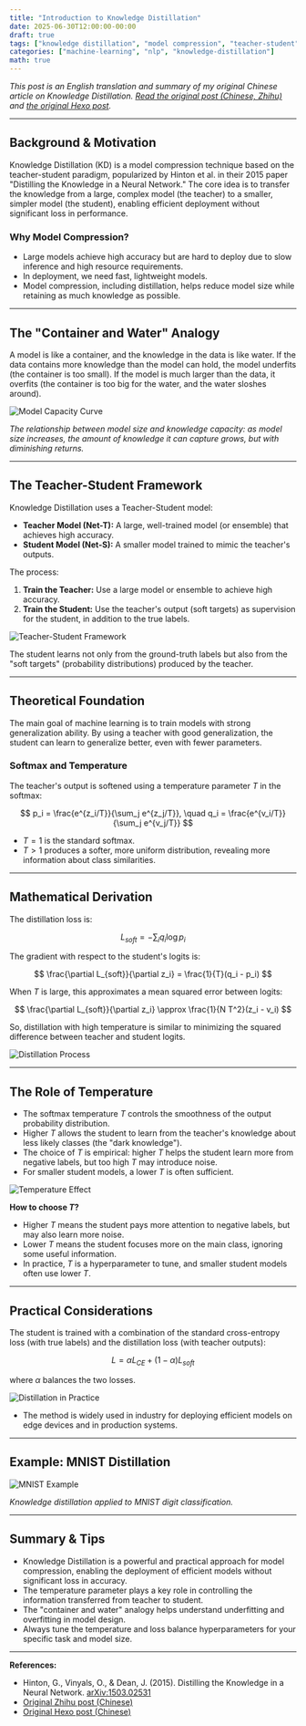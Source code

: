 ```yaml
---
title: "Introduction to Knowledge Distillation"
date: 2025-06-30T12:00:00-00:00
draft: true
tags: ["knowledge distillation", "model compression", "teacher-student", "deep learning"]
categories: ["machine-learning", "nlp", "knowledge-distillation"]
math: true
---
```


*This post is an English translation and summary of my original Chinese article on Knowledge Distillation. [Read the original post (Chinese, Zhihu)](https://zhuanlan.zhihu.com/p/102038521) and [the original Hexo post](https://raw.githubusercontent.com/PANXiao1994/PANXiao1994.github.io/refs/heads/master/2019/12/26/blog_tech/ml/algo/nlp/kd/knowledge_distillation/index.html).*

---

## Background & Motivation

Knowledge Distillation (KD) is a model compression technique based on the teacher-student paradigm, popularized by Hinton et al. in their 2015 paper "Distilling the Knowledge in a Neural Network." The core idea is to transfer the knowledge from a large, complex model (the teacher) to a smaller, simpler model (the student), enabling efficient deployment without significant loss in performance.

### Why Model Compression?
- Large models achieve high accuracy but are hard to deploy due to slow inference and high resource requirements.
- In deployment, we need fast, lightweight models.
- Model compression, including distillation, helps reduce model size while retaining as much knowledge as possible.

---

## The "Container and Water" Analogy

A model is like a container, and the knowledge in the data is like water. If the data contains more knowledge than the model can hold, the model underfits (the container is too small). If the model is much larger than the data, it overfits (the container is too big for the water, and the water sloshes around).

![Model Capacity Curve](https://raw.githubusercontent.com/PANXiao1994/PANXiao1994.github.io/master/2019/12/26/blog_tech/ml/algo/nlp/kd/knowledge_distillation/curve.jpeg)

*The relationship between model size and knowledge capacity: as model size increases, the amount of knowledge it can capture grows, but with diminishing returns.*

---

## The Teacher-Student Framework

Knowledge Distillation uses a Teacher-Student model:
- **Teacher Model (Net-T):** A large, well-trained model (or ensemble) that achieves high accuracy.
- **Student Model (Net-S):** A smaller model trained to mimic the teacher's outputs.

The process:
1. **Train the Teacher:** Use a large model or ensemble to achieve high accuracy.
2. **Train the Student:** Use the teacher's output (soft targets) as supervision for the student, in addition to the true labels.

![Teacher-Student Framework](https://raw.githubusercontent.com/PANXiao1994/PANXiao1994.github.io/master/2019/12/26/blog_tech/ml/algo/nlp/kd/knowledge_distillation/kd-1.jpg)

The student learns not only from the ground-truth labels but also from the "soft targets" (probability distributions) produced by the teacher.

---

## Theoretical Foundation

The main goal of machine learning is to train models with strong generalization ability. By using a teacher with good generalization, the student can learn to generalize better, even with fewer parameters.

### Softmax and Temperature

The teacher's output is softened using a temperature parameter $T$ in the softmax:

$$
p_i = \frac{e^{z_i/T}}{\sum_j e^{z_j/T}}, \quad q_i = \frac{e^{v_i/T}}{\sum_j e^{v_j/T}}
$$

- $T=1$ is the standard softmax.
- $T>1$ produces a softer, more uniform distribution, revealing more information about class similarities.

---

## Mathematical Derivation

The distillation loss is:

$$
L_{soft} = -\sum_i q_i \log p_i
$$

The gradient with respect to the student's logits is:

$$
\frac{\partial L_{soft}}{\partial z_i} = \frac{1}{T}(q_i - p_i)
$$

When $T$ is large, this approximates a mean squared error between logits:

$$
\frac{\partial L_{soft}}{\partial z_i} \approx \frac{1}{N T^2}(z_i - v_i)
$$

So, distillation with high temperature is similar to minimizing the squared difference between teacher and student logits.

![Distillation Process](https://raw.githubusercontent.com/PANXiao1994/PANXiao1994.github.io/master/2019/12/26/blog_tech/ml/algo/nlp/kd/knowledge_distillation/kd-2.png)

---

## The Role of Temperature

- The softmax temperature $T$ controls the smoothness of the output probability distribution.
- Higher $T$ allows the student to learn from the teacher's knowledge about less likely classes (the "dark knowledge").
- The choice of $T$ is empirical: higher $T$ helps the student learn more from negative labels, but too high $T$ may introduce noise.
- For smaller student models, a lower $T$ is often sufficient.

![Temperature Effect](https://raw.githubusercontent.com/PANXiao1994/PANXiao1994.github.io/master/2019/12/26/blog_tech/ml/algo/nlp/kd/knowledge_distillation/kd-3.jpg)

**How to choose $T$?**
- Higher $T$ means the student pays more attention to negative labels, but may also learn more noise.
- Lower $T$ means the student focuses more on the main class, ignoring some useful information.
- In practice, $T$ is a hyperparameter to tune, and smaller student models often use lower $T$.

---

## Practical Considerations

The student is trained with a combination of the standard cross-entropy loss (with true labels) and the distillation loss (with teacher outputs):

$$
L = \alpha L_{CE} + (1-\alpha) L_{soft}
$$

where $\alpha$ balances the two losses.

![Distillation in Practice](https://raw.githubusercontent.com/PANXiao1994/PANXiao1994.github.io/master/2019/12/26/blog_tech/ml/algo/nlp/kd/knowledge_distillation/kd.png)

- The method is widely used in industry for deploying efficient models on edge devices and in production systems.

---

## Example: MNIST Distillation

![MNIST Example](https://raw.githubusercontent.com/PANXiao1994/PANXiao1994.github.io/master/2019/12/26/blog_tech/ml/algo/nlp/kd/knowledge_distillation/mnist.jpg)

*Knowledge distillation applied to MNIST digit classification.*

---

## Summary & Tips

- Knowledge Distillation is a powerful and practical approach for model compression, enabling the deployment of efficient models without significant loss in accuracy.
- The temperature parameter plays a key role in controlling the information transferred from teacher to student.
- The "container and water" analogy helps understand underfitting and overfitting in model design.
- Always tune the temperature and loss balance hyperparameters for your specific task and model size.

---

**References:**
- Hinton, G., Vinyals, O., & Dean, J. (2015). Distilling the Knowledge in a Neural Network. [arXiv:1503.02531](https://arxiv.org/abs/1503.02531)
- [Original Zhihu post (Chinese)](https://zhuanlan.zhihu.com/p/102038521)
- [Original Hexo post (Chinese)](https://raw.githubusercontent.com/PANXiao1994/PANXiao1994.github.io/refs/heads/master/2019/12/26/blog_tech/ml/algo/nlp/kd/knowledge_distillation/index.html) 